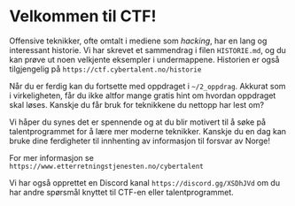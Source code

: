 # Velkommen til CTF!

Offensive teknikker, ofte omtalt i mediene som *hacking*, har en lang og interessant historie. Vi har skrevet et sammendrag i filen `HISTORIE.md`, og du kan prøve ut noen velkjente eksempler i undermappene. Historien er også tilgjengelig på `https://ctf.cybertalent.no/historie`

Når du er ferdig kan du fortsette med oppdraget i `~/2_oppdrag`. Akkurat som i virkeligheten, får du ikke altfor mange gratis hint om hvordan oppdraget skal løses. Kanskje du får bruk for teknikkene du nettopp har lest om?

Vi håper du synes det er spennende og at du blir motivert til å søke på talentprogrammet for å lære mer moderne teknikker. Kanskje du en dag kan bruke dine ferdigheter til innhenting av informasjon til forsvar av Norge!

For mer informasjon se `https://www.etterretningstjenesten.no/cybertalent`

Vi har også opprettet en Discord kanal `https://discord.gg/XSDhJVd` om du har andre spørsmål knyttet til CTF-en eller talentprogrammet.
